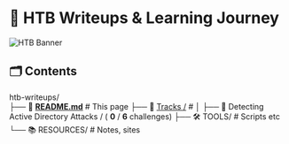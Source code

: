 # 🚀 HTB Writeups & Learning Journey

![HTB Banner](https://www.hackthebox.com/images/landingv3/mega-menu-logo-htb.svg)
## 🗂️ Contents

htb-writeups/  
├── 📖 **[README.md](https://github.com/kak7tak/htb_notes)** # This page 
├── 🎯 [Tracks /](https://github.com/kak7tak/htb_notes) # 
│ ├── 🐧 Detecting Active Directory Attacks / ( **0** / **6** challenges) 
├── 🛠️ TOOLS/ # Scripts etc
└── 📚 RESOURCES/ # Notes, sites